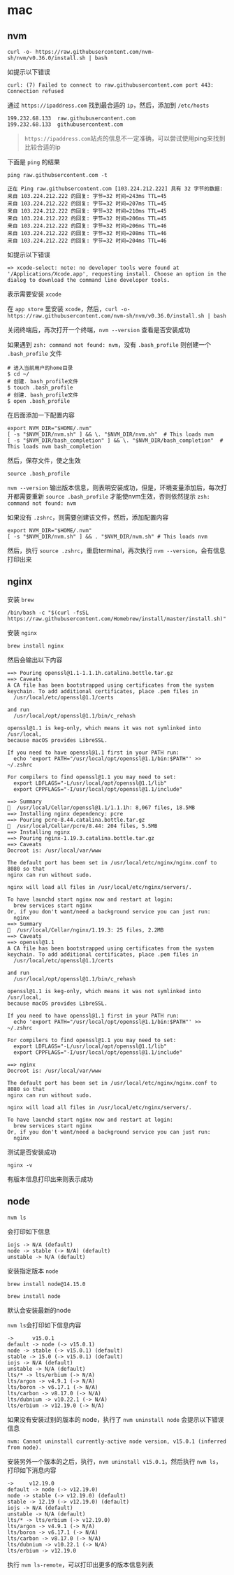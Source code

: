 # mac

## nvm
```
curl -o- https://raw.githubusercontent.com/nvm-sh/nvm/v0.36.0/install.sh | bash
```
如提示以下错误
```
curl: (7) Failed to connect to raw.githubusercontent.com port 443: Connection refused
```

通过 `https://ipaddress.com` 找到最合适的 `ip`，然后，添加到 `/etc/hosts`

```
199.232.68.133	raw.githubusercontent.com
199.232.68.133	githubusercontent.com
```

>`https://ipaddress.com`站点的信息不一定准确，可以尝试使用ping来找到比较合适的ip

下面是 `ping` 的结果
```
ping raw.githubsercontent.com -t

正在 Ping raw.githubsercontent.com [103.224.212.222] 具有 32 字节的数据:
来自 103.224.212.222 的回复: 字节=32 时间=243ms TTL=45
来自 103.224.212.222 的回复: 字节=32 时间=207ms TTL=45
来自 103.224.212.222 的回复: 字节=32 时间=210ms TTL=45
来自 103.224.212.222 的回复: 字节=32 时间=206ms TTL=45
来自 103.224.212.222 的回复: 字节=32 时间=206ms TTL=46
来自 103.224.212.222 的回复: 字节=32 时间=208ms TTL=46
来自 103.224.212.222 的回复: 字节=32 时间=204ms TTL=46
```

如提示以下错误
```
=> xcode-select: note: no developer tools were found at '/Applications/Xcode.app', requesting install. Choose an option in the dialog to download the command line developer tools.
```
表示需要安装 `xcode`

在 `app store` 里安装 `xcode`，然后，`curl -o- https://raw.githubusercontent.com/nvm-sh/nvm/v0.36.0/install.sh | bash`

关闭终端后，再次打开一个终端，`nvm --version` 查看是否安装成功

如果遇到 `zsh: command not found: nvm`，没有 `.bash_profile` 则创建一个 `.bash_profile` 文件

```
# 进入当前用户的home目录
$ cd ~/
# 创建. bash_profile文件
$ touch .bash_profile 
# 创建. bash_profile文件
$ open .bash_profile
```

在后面添加一下配置内容
```
export NVM_DIR="$HOME/.nvm"
[ -s "$NVM_DIR/nvm.sh" ] && \. "$NVM_DIR/nvm.sh"  # This loads nvm
[ -s "$NVM_DIR/bash_completion" ] && \. "$NVM_DIR/bash_completion"  # This loads nvm bash_completion
```

然后，保存文件，使之生效
```
source .bash_profile
```

```nvm --version```
输出版本信息，则表明安装成功，但是，环境变量添加后，每次打开都需要重新 `source .bash_profile` 才能使nvm生效，否则依然提示 `zsh: command not found: nvm`

如果没有 `.zshrc`，则需要创建该文件，然后，添加配置内容
```
export NVM_DIR="$HOME/.nvm"
[ -s "$NVM_DIR/nvm.sh" ] && . "$NVM_DIR/nvm.sh" # This loads nvm
```
然后，执行 `source .zshrc`，重启terminal，再次执行 `nvm --version`，会有信息打印出来

## nginx

安装 `brew`

```
/bin/bash -c "$(curl -fsSL https://raw.githubusercontent.com/Homebrew/install/master/install.sh)"
```

安装 `nginx`
```
brew install nginx
```

然后会输出以下内容
```
==> Pouring openssl@1.1-1.1.1h.catalina.bottle.tar.gz
==> Caveats
A CA file has been bootstrapped using certificates from the system
keychain. To add additional certificates, place .pem files in
  /usr/local/etc/openssl@1.1/certs

and run
  /usr/local/opt/openssl@1.1/bin/c_rehash

openssl@1.1 is keg-only, which means it was not symlinked into /usr/local,
because macOS provides LibreSSL.

If you need to have openssl@1.1 first in your PATH run:
  echo 'export PATH="/usr/local/opt/openssl@1.1/bin:$PATH"' >> ~/.zshrc

For compilers to find openssl@1.1 you may need to set:
  export LDFLAGS="-L/usr/local/opt/openssl@1.1/lib"
  export CPPFLAGS="-I/usr/local/opt/openssl@1.1/include"

==> Summary
🍺  /usr/local/Cellar/openssl@1.1/1.1.1h: 8,067 files, 18.5MB
==> Installing nginx dependency: pcre
==> Pouring pcre-8.44.catalina.bottle.tar.gz
🍺  /usr/local/Cellar/pcre/8.44: 204 files, 5.5MB
==> Installing nginx
==> Pouring nginx-1.19.3.catalina.bottle.tar.gz
==> Caveats
Docroot is: /usr/local/var/www

The default port has been set in /usr/local/etc/nginx/nginx.conf to 8080 so that
nginx can run without sudo.

nginx will load all files in /usr/local/etc/nginx/servers/.

To have launchd start nginx now and restart at login:
  brew services start nginx
Or, if you don't want/need a background service you can just run:
  nginx
==> Summary
🍺  /usr/local/Cellar/nginx/1.19.3: 25 files, 2.2MB
==> Caveats
==> openssl@1.1
A CA file has been bootstrapped using certificates from the system
keychain. To add additional certificates, place .pem files in
  /usr/local/etc/openssl@1.1/certs

and run
  /usr/local/opt/openssl@1.1/bin/c_rehash

openssl@1.1 is keg-only, which means it was not symlinked into /usr/local,
because macOS provides LibreSSL.

If you need to have openssl@1.1 first in your PATH run:
  echo 'export PATH="/usr/local/opt/openssl@1.1/bin:$PATH"' >> ~/.zshrc

For compilers to find openssl@1.1 you may need to set:
  export LDFLAGS="-L/usr/local/opt/openssl@1.1/lib"
  export CPPFLAGS="-I/usr/local/opt/openssl@1.1/include"

==> nginx
Docroot is: /usr/local/var/www

The default port has been set in /usr/local/etc/nginx/nginx.conf to 8080 so that
nginx can run without sudo.

nginx will load all files in /usr/local/etc/nginx/servers/.

To have launchd start nginx now and restart at login:
  brew services start nginx
Or, if you don't want/need a background service you can just run:
  nginx

```

测试是否安装成功
```
nginx -v
```

有版本信息打印出来则表示成功


## node

```nvm ls```

会打印如下信息
```
iojs -> N/A (default)
node -> stable (-> N/A) (default)
unstable -> N/A (default)
```

安装指定版本 `node`
```
brew install node@14.15.0
```


```
brew install node
```

默认会安装最新的node

`nvm ls`会打印如下信息内容
```
->      v15.0.1
default -> node (-> v15.0.1)
node -> stable (-> v15.0.1) (default)
stable -> 15.0 (-> v15.0.1) (default)
iojs -> N/A (default)
unstable -> N/A (default)
lts/* -> lts/erbium (-> N/A)
lts/argon -> v4.9.1 (-> N/A)
lts/boron -> v6.17.1 (-> N/A)
lts/carbon -> v8.17.0 (-> N/A)
lts/dubnium -> v10.22.1 (-> N/A)
lts/erbium -> v12.19.0 (-> N/A)
```

如果没有安装过别的版本的 node，执行了 `nvm uninstall node` 会提示以下错误信息
```
nvm: Cannot uninstall currently-active node version, v15.0.1 (inferred from node).
```

安装另外一个版本的之后，执行，`nvm uninstall v15.0.1`，然后执行 `nvm ls`，打印如下消息内容
```
->     v12.19.0
default -> node (-> v12.19.0)
node -> stable (-> v12.19.0) (default)
stable -> 12.19 (-> v12.19.0) (default)
iojs -> N/A (default)
unstable -> N/A (default)
lts/* -> lts/erbium (-> v12.19.0)
lts/argon -> v4.9.1 (-> N/A)
lts/boron -> v6.17.1 (-> N/A)
lts/carbon -> v8.17.0 (-> N/A)
lts/dubnium -> v10.22.1 (-> N/A)
lts/erbium -> v12.19.0
```

执行 `nvm ls-remote`，可以打印出更多的版本信息列表
